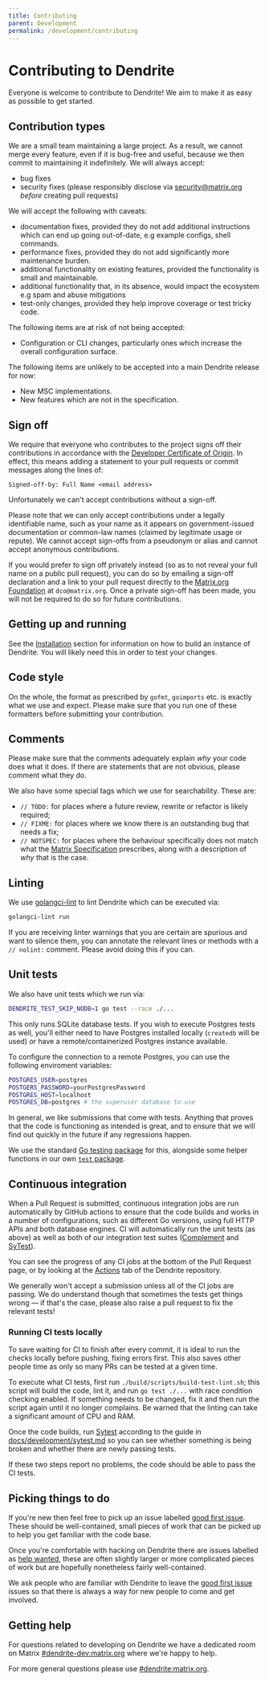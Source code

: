 ```yaml
---
title: Contributing
parent: Development
permalink: /development/contributing
---
```


# Contributing to Dendrite

Everyone is welcome to contribute to Dendrite! We aim to make it as easy as
possible to get started.

## Contribution types

We are a small team maintaining a large project. As a result, we cannot merge every feature, even if it
is bug-free and useful, because we then commit to maintaining it indefinitely. We will always accept:
 - bug fixes
 - security fixes (please responsibly disclose via security@matrix.org *before* creating pull requests)

We will accept the following with caveats:
 - documentation fixes, provided they do not add additional instructions which can end up going out-of-date,
   e.g example configs, shell commands.
 - performance fixes, provided they do not add significantly more maintenance burden.
 - additional functionality on existing features, provided the functionality is small and maintainable.
 - additional functionality that, in its absence, would impact the ecosystem e.g spam and abuse mitigations
 - test-only changes, provided they help improve coverage or test tricky code.

The following items are at risk of not being accepted:
 - Configuration or CLI changes, particularly ones which increase the overall configuration surface.

The following items are unlikely to be accepted into a main Dendrite release for now:
 - New MSC implementations.
 - New features which are not in the specification.

## Sign off

We require that everyone who contributes to the project signs off their contributions
in accordance with the [Developer Certificate of Origin](https://github.com/matrix-org/matrix-spec/blob/main/CONTRIBUTING.rst#sign-off).
In effect, this means adding a statement to your pull requests or commit messages
along the lines of:

```
Signed-off-by: Full Name <email address>
```

Unfortunately we can't accept contributions without a sign-off.

Please note that we can only accept contributions under a legally identifiable name,
such as your name as it appears on government-issued documentation or common-law names
(claimed by legitimate usage or repute). We cannot accept sign-offs from a pseudonym or
alias and cannot accept anonymous contributions.

If you would prefer to sign off privately instead (so as to not reveal your full
name on a public pull request), you can do so by emailing a sign-off declaration
and a link to your pull request directly to the [Matrix.org Foundation](https://matrix.org/foundation/)
at `dco@matrix.org`. Once a private sign-off has been made, you will not be required
to do so for future contributions.

## Getting up and running

See the [Installation](../installation) section for information on how to build an
instance of Dendrite. You will likely need this in order to test your changes.

## Code style

On the whole, the format as prescribed by `gofmt`, `goimports` etc. is exactly
what we use and expect. Please make sure that you run one of these formatters before
submitting your contribution.

## Comments

Please make sure that the comments adequately explain *why* your code does what it
does. If there are statements that are not obvious, please comment what they do.

We also have some special tags which we use for searchability. These are:

* `// TODO:` for places where a future review, rewrite or refactor is likely required;
* `// FIXME:` for places where we know there is an outstanding bug that needs a fix;
* `// NOTSPEC:` for places where the behaviour specifically does not match what the
  [Matrix Specification](https://spec.matrix.org/) prescribes, along with a description
  of *why* that is the case.

## Linting

We use [golangci-lint](https://github.com/golangci/golangci-lint) to lint Dendrite
which can be executed via:

```bash
golangci-lint run
```

If you are receiving linter warnings that you are certain are spurious and want to
silence them, you can annotate the relevant lines or methods with a `// nolint:`
comment. Please avoid doing this if you can.

## Unit tests

We also have unit tests which we run via:

```bash
DENDRITE_TEST_SKIP_NODB=1 go test --race ./...
```

This only runs SQLite database tests. If you wish to execute Postgres tests as well, you'll either need to 
have Postgres installed locally (`createdb` will be used) or have a remote/containerized Postgres instance
available.

To configure the connection to a remote Postgres, you can use the following enviroment variables:

```bash
POSTGRES_USER=postgres
POSTGERS_PASSWORD=yourPostgresPassword
POSTGRES_HOST=localhost
POSTGRES_DB=postgres # the superuser database to use
```

In general, we like submissions that come with tests. Anything that proves that the
code is functioning as intended is great, and to ensure that we will find out quickly
in the future if any regressions happen.

We use the standard [Go testing package](https://gobyexample.com/testing) for this,
alongside some helper functions in our own [`test` package](https://pkg.go.dev/github.com/matrix-org/dendrite/test).

## Continuous integration

When a Pull Request is submitted, continuous integration jobs are run automatically
by GitHub actions to ensure that the code builds and works in a number of configurations,
such as different Go versions, using full HTTP APIs and both database engines.
CI will automatically run the unit tests (as above) as well as both of our integration
test suites ([Complement](https://github.com/matrix-org/complement) and
[SyTest](https://github.com/matrix-org/sytest)).

You can see the progress of any CI jobs at the bottom of the Pull Request page, or by
looking at the [Actions](https://github.com/matrix-org/dendrite/actions) tab of the Dendrite
repository.

We generally won't accept a submission unless all of the CI jobs are passing. We
do understand though that sometimes the tests get things wrong — if that's the case,
please also raise a pull request to fix the relevant tests!

### Running CI tests locally

To save waiting for CI to finish after every commit, it is ideal to run the
checks locally before pushing, fixing errors first. This also saves other people
time as only so many PRs can be tested at a given time.

To execute what CI tests, first run `./build/scripts/build-test-lint.sh`; this
script will build the code, lint it, and run `go test ./...` with race condition
checking enabled. If something needs to be changed, fix it and then run the
script again until it no longer complains. Be warned that the linting can take a
significant amount of CPU and RAM.

Once the code builds, run [Sytest](https://github.com/matrix-org/sytest)
according to the guide in
[docs/development/sytest.md](https://github.com/matrix-org/dendrite/blob/main/docs/development/sytest.md#using-a-sytest-docker-image)
so you can see whether something is being broken and whether there are newly
passing tests.

If these two steps report no problems, the code should be able to pass the CI
tests.

## Picking things to do

If you're new then feel free to pick up an issue labelled [good first
issue](https://github.com/matrix-org/dendrite/labels/good%20first%20issue).
These should be well-contained, small pieces of work that can be picked up to
help you get familiar with the code base.

Once you're comfortable with hacking on Dendrite there are issues labelled as
[help wanted](https://github.com/matrix-org/dendrite/labels/help-wanted),
these are often slightly larger or more complicated pieces of work but are
hopefully nonetheless fairly well-contained.

We ask people who are familiar with Dendrite to leave the [good first
issue](https://github.com/matrix-org/dendrite/labels/good%20first%20issue)
issues so that there is always a way for new people to come and get involved.

## Getting help

For questions related to developing on Dendrite we have a dedicated room on
Matrix [#dendrite-dev:matrix.org](https://matrix.to/#/#dendrite-dev:matrix.org)
where we're happy to help.

For more general questions please use [#dendrite:matrix.org](https://matrix.to/#/#dendrite:matrix.org).
